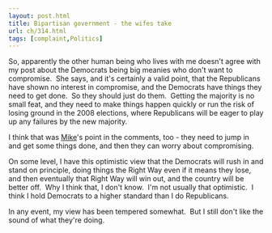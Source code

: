 ```yaml
---
layout: post.html
title: Bipartisan government - the wifes take
url: ch/314.html
tags: [complaint,Politics]
---
```

So, apparently the other human being who lives with me doesn't agree with my post about the Democrats being big meanies who don't want to compromise.  She says, and it's certainly a valid point, that the Republicans have shown no interest in compromise, and the Democrats have things they need to get done.  So they should just do them.  Getting the majority is no small feat, and they need to make things happen quickly or run the risk of losing ground in the 2008 elections, where Republicans will be eager to play up any failures by the new majority.

I think that was [Mike](http://www.mylaptopisonfire.com)'s point in the comments, too - they need to jump in and get some things done, and then they can worry about compromising.

On some level, I have this optimistic view that the Democrats will rush in and stand on principle, doing things the Right Way even if it means they lose, and then eventually that Right Way will win out, and the country will be better off.  Why I think that, I don't know.  I'm not usually that optimistic.  I think I hold Democrats to a higher standard than I do Republicans.

In any event, my view has been tempered somewhat.  But I still don't like the sound of what they're doing.
